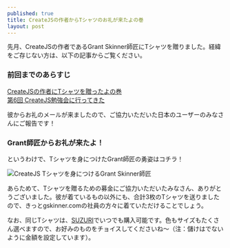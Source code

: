 ```yaml
---
published: true
title: CreateJSの作者からTシャツのお礼が来たよの巻
layout: post
---
```

先月、CreateJSの作者であるGrant Skinner師匠にTシャツを贈りました。経緯をご存じない方は、以下の記事からご覧ください。

### 前回までのあらすじ

[CreateJSの作者にTシャツを贈ったよの巻](http://blog.448.jp/article/createjs-t-shirt/)  
[第6回 CreateJS勉強会に行ってきた](http://blog.448.jp/article/6-createjs/)

彼からお礼のメールが来ましたので、ご協力いただいた日本のユーザーのみなさんにご報告です！

### Grant師匠からお礼が来たよ！

というわけで、Tシャツを身につけたGrant師匠の勇姿はコチラ！

![](/images/20151109.jpg "CreateJS Tシャツを身につけるGrant Skinner師匠")

あらためて、Tシャツを贈るための募金にご協力いただいたみなさん、ありがとうございました。彼が着ているもの以外にも、合計3枚のTシャツを送りましたので、きっとgskinner.comの社員の方々に着ていただけることでしょう。

なお、同じTシャツは、[SUZURI](https://suzuri.jp/448jp/199126/t-shirt/s/white)でいつでも購入可能です。色もサイズもたくさん選べますので、お好みのものをチョイスしてくださいね～（注：儲けはでないように金額を設定しています）。

